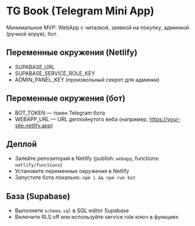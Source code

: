 # TG Book (Telegram Mini App)

Минимальное MVP: WebApp с читалкой, заявкой на покупку, админкой (ручной апрув), бот.

## Переменные окружения (Netlify)

- SUPABASE_URL
- SUPABASE_SERVICE_ROLE_KEY
- ADMIN_PANEL_KEY (произвольный секрет для админки)

## Переменные окружения (бот)

- BOT_TOKEN — токен Telegram бота
- WEBAPP_URL — URL деплойнутого веба (например, https://your-site.netlify.app)

## Деплой

- Залейте репозиторий в Netlify (publish: `webapp`, functions: `netlify/functions`)
- Установите переменные окружения в Netlify
- Запустите бота локально: `npm i && npm run bot`

## База (Supabase)

- Выполните `schema.sql` в SQL editor Supabase
- Включите RLS off или используйте service role ключ в функциях

